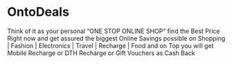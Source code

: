 # OntoDeals
 Think of it as your personal “ONE STOP ONLINE SHOP” find the Best Price Right now and get assured  the biggest Online Savings possible on Shopping  | Fashion  | Electronics  | Travel   | Recharge | Food             and on Top you will get Mobile Recharge or DTH Recharge or Gift Vouchers as Cash Back  
